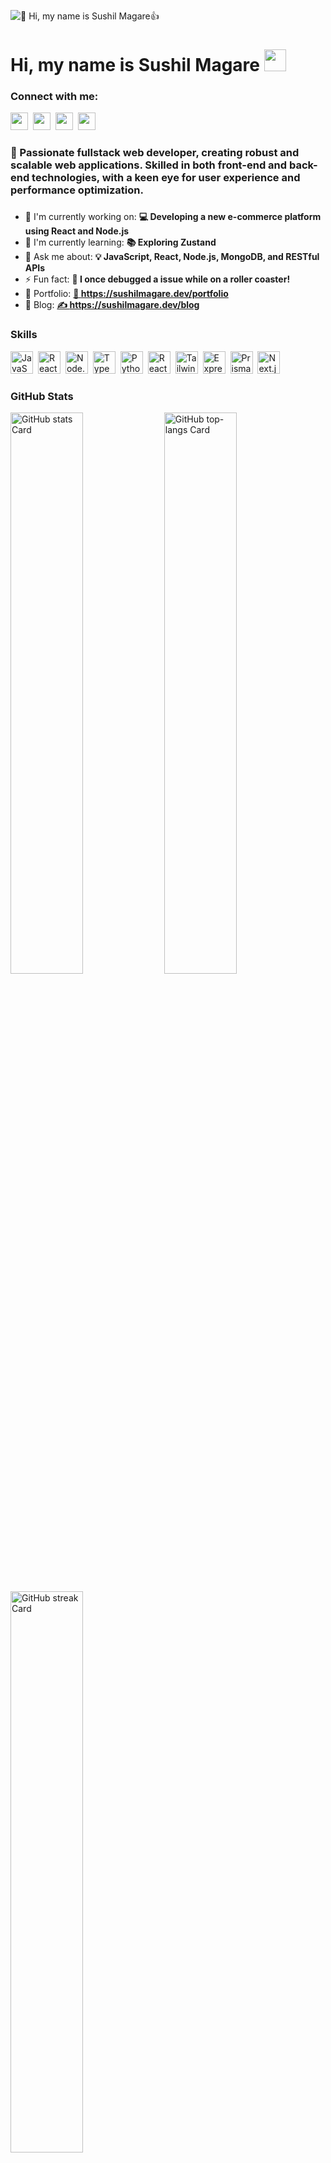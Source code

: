 ![👋 Hi, my name is Sushil Magare👍](https://mir-s3-cdn-cf.behance.net/project_modules/max_1200/79731568097599.5b50bca477735.jpg)

<div id="toc">
  <ul align="left" style="list-style:none">
    <summary>
      <h1>
        Hi, my name is Sushil Magare  <img src="https://media.giphy.com/media/hvRJCLFzcasrR4ia7z/giphy.gif" width="35">
      </h1>
    </summary>
  </ul>
</div>

**<h3 align="left">Connect with me:</h3>** 
<p align="left"><a href="https://github.com/sushilmagare10" target="_blank"><img src="https://img.shields.io/badge/GitHub-100000?logo=github&logoColor=white" height="28" style="margin-right: 4px"></a> <a href="https://www.linkedin.com/in/sushil-magare" target="_blank"><img src="https://img.shields.io/badge/LinkedIn-0077B5?logo=linkedin&logoColor=white" height="28" style="margin-right: 4px"></a> <a href="https://twitter.com/Sushil__SM" target="_blank"><img src="https://img.shields.io/badge/Twitter-000000?logo=X&logoColor=white" height="28" style="margin-right: 4px"></a> <a href="mailto:sushilmagare10@gmail.com" target="_blank"><img src="https://img.shields.io/badge/Gmail-D14836?logo=gmail&logoColor=white" height="28" style="margin-right: 4px"></a></p>

 **<h3 align="left">🚀 Passionate fullstack web developer, creating robust and scalable web applications. Skilled in both front-end and back-end technologies, with a keen eye for user experience and performance optimization.</h3>**

**<h3 Rapid Fire></h3>**

- 💼 I'm currently working on: **💻 Developing a new e-commerce platform using React and Node.js**
- 🌱 I'm currently learning: **📚 Exploring Zustand**
- 💬 Ask me about: **💡 JavaScript, React, Node.js, MongoDB, and RESTful APIs**
- ⚡ Fun fact: **🎢 I once debugged a issue while on a roller coaster!**
- 📂 Portfolio: **<a href="🔗 https://sushilmagare.dev/portfolio" target="_blank">🔗 https://sushilmagare.dev/portfolio</a>**
- 📝 Blog: **<a href="✍️ https://sushilmagare.dev/blog" target="_blank">✍️ https://sushilmagare.dev/blog</a>**


 **<h3 align="left">Skills</h3>**

<p align="left"><img src="https://skillicons.dev/icons?i=js" height="36" alt="JavaScript" style="margin-right: 4px"> <img src="https://skillicons.dev/icons?i=react" height="36" alt="React" style="margin-right: 4px"> <img src="https://skillicons.dev/icons?i=nodejs" height="36" alt="Node.js" style="margin-right: 4px"> <img src="https://skillicons.dev/icons?i=ts" height="36" alt="TypeScript" style="margin-right: 4px"> <img src="https://skillicons.dev/icons?i=python" height="36" alt="Python" style="margin-right: 4px"> <img src="https://cdn.jsdelivr.net/gh/devicons/devicon/icons/react/react-original.svg" height="36" alt="React" style="margin-right: 4px"> <img src="https://cdn.jsdelivr.net/gh/devicons/devicon@latest/icons/tailwindcss/tailwindcss-original.svg" height="36" alt="Tailwind CSS" style="margin-right: 4px"> <img src="https://cdn.jsdelivr.net/gh/devicons/devicon@latest/icons/express/express-original-wordmark.svg" height="36" alt="Express" style="margin-right: 4px"> <img src="https://cdn.jsdelivr.net/gh/devicons/devicon@latest/icons/prisma/prisma-original-wordmark.svg" height="36" alt="Prisma" style="margin-right: 4px"> <img src="https://cdn.jsdelivr.net/gh/devicons/devicon/icons/nextjs/nextjs-original.svg" height="36" alt="Next.js" style="margin-right: 4px"></p>

 **<h3 align="left">GitHub Stats</h3>**

<p align="left">
  <img width="48%" src="https://github-readme-stats.vercel.app/api?username=sushilmagare10&theme=dracula&hide_title=false&hide_rank=false&show_icons=false&include_all_commits=false&count_private=true&line_height=25" alt="GitHub stats Card" />
  <img width="48%" src="https://github-readme-stats.vercel.app/api/top-langs?username=sushilmagare10&theme=buefy&hide_title=false&layout=compact&langs_count=6&hide_progress=false&card_width=400" alt="GitHub top-langs Card" />
</p>

<p align="left">
  <img width="48%" src="https://streak-stats.demolab.com/?user=sushilmagare10&theme=ayu-mirage&hide_border=false&date_format=M%20j%5B%2C%20Y%5D&mode=daily&hide_total_contributions=false&hide_current_streak=false&hide_longest_streak=false&card_height=200" alt="GitHub streak Card" />
</p>

 **<h3 align="left">Support Me</h3>**

<p align="left"><a href="https://ko-fi.com/sushil_" target="_blank"><img src="https://img.shields.io/badge/Ko--fi-343B45?logo=kofi&logoColor=Black" height="36" style="margin-right: 4px"></a></p>
